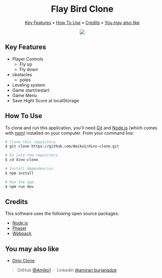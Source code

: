 

<h1 align="center">
    Flay Bird Clone
  <br>
</h1>

<p align="center">
  <a href="#key-features">Key Features</a> •
  <a href="#how-to-use">How To Use</a> •
  <a href="#credits">Credits</a> •
  <a href="#you-may-also-like">You may also like</a> 

</p>

<p align="center">
  <img src="https://images.yourstory.com/cs/2/96eabe90392211eb93f18319e8c07a74/Imageg79l-1682602936960.jpg?w=1152&fm=auto&ar=2:1&mode=crop&crop=faces" />
</p>

## Key Features

* Player Controls
  - Fly up
  - Fly down
* obstacles
  - poles
* Leveling system
* Game start/restart
* Game Menu
* Save Hight Score at localStorage


## How To Use

To clone and run this application, you'll need [Git](https://git-scm.com) and [Node.js](https://nodejs.org/en/download/) (which comes with [npm](http://npmjs.com)) installed on your computer. From your command line:

```bash
# Clone this repository
$ git clone https://github.com/Amiko1/dino-clone.git

# Go into the repository
$ cd dino-clone

# Install dependencies
$ npm install

# Run the app
$ npm run dev
```
## Credits

This software uses the following open source packages:

- [Node.js](https://nodejs.org/)
- [Phaser](https://phaser.io/)
- [Webpack](https://webpack.js.org/)

## You may also like

- [Dino Clone](https://github.com/Amiko1/dino-clone)



> GitHub [@Amiko1](https://github.com/Amiko1) &nbsp;&middot;&nbsp;
> Linkedin [@amiran burjanadze](https://www.linkedin.com/in/amiran-burjanadze-a301111b7/)

